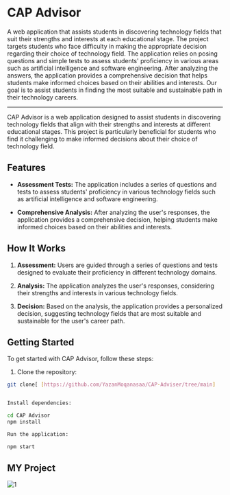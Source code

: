# CAP Advisor
A web application that assists students in discovering technology fields that suit their strengths and interests at each educational stage. The project targets students who face difficulty in making the appropriate decision regarding their choice of technology field. The application relies on posing questions and simple tests to assess students' proficiency in various areas such as artificial intelligence and software engineering. After analyzing the answers, the application provides a comprehensive decision that helps students make informed choices based on their abilities and interests. Our goal is to assist students in finding the most suitable and sustainable path in their technology careers.




****

CAP Advisor is a web application designed to assist students in discovering technology fields that align with their strengths and interests at different educational stages. This project is particularly beneficial for students who find it challenging to make informed decisions about their choice of technology field.

## Features

- **Assessment Tests:** The application includes a series of questions and tests to assess students' proficiency in various technology fields such as artificial intelligence and software engineering.

- **Comprehensive Analysis:** After analyzing the user's responses, the application provides a comprehensive decision, helping students make informed choices based on their abilities and interests.

## How It Works

1. **Assessment:** Users are guided through a series of questions and tests designed to evaluate their proficiency in different technology domains.

2. **Analysis:** The application analyzes the user's responses, considering their strengths and interests in various technology fields.

3. **Decision:** Based on the analysis, the application provides a personalized decision, suggesting technology fields that are most suitable and sustainable for the user's career path.

## Getting Started

To get started with CAP Advisor, follow these steps:

1. Clone the repository:

```bash
git clone[ [https://github.com/YazanMoqanasaa/CAP-Adviser/tree/main]


Install dependencies:

cd CAP Advisor
npm install

Run the application:

npm start
````````
## MY Project 
![1](https://github.com/YazanMoqanasaa/CAP-Adviser/assets/150680289/13f71f40-d3b1-42d6-8879-43050f967f48)
